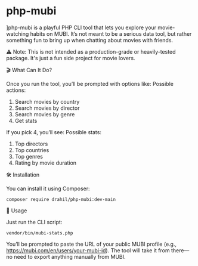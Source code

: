 # php-mubi

]php-mubi is a playful PHP CLI tool that lets you explore your movie-watching habits on MUBI. It’s not meant to be a serious data tool, but rather something fun to bring up when chatting about movies with friends.

⚠️ Note: This is not intended as a production-grade or heavily-tested package. It's just a fun side project for movie lovers.

🎬 What Can It Do?

Once you run the tool, you’ll be prompted with options like:
Possible actions:
1. Search movies by country
2. Search movies by director
3. Search movies by genre
4. Get stats
   
If you pick 4, you’ll see:
Possible stats:
1. Top directors
2. Top countries
3. Top genres
4. Rating by movie duration

🛠 Installation

You can install it using Composer:

`composer require drahil/php-mubi:dev-main`

🚀 Usage

Just run the CLI script:

`vendor/bin/mubi-stats.php`

You’ll be prompted to paste the URL of your public MUBI profile (e.g., https://mubi.com/en/users/your-mubi-id). The tool will take it from there—no need to export anything manually from MUBI.


